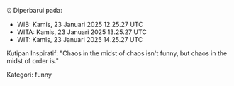 ⏰ Diperbarui pada:
- WIB: Kamis, 23 Januari 2025 12.25.27 UTC
- WITA: Kamis, 23 Januari 2025 13.25.27 UTC
- WIT: Kamis, 23 Januari 2025 14.25.27 UTC

Kutipan Inspiratif:
"Chaos in the midst of chaos isn't funny, but chaos in the midst of order is."


Kategori: funny

